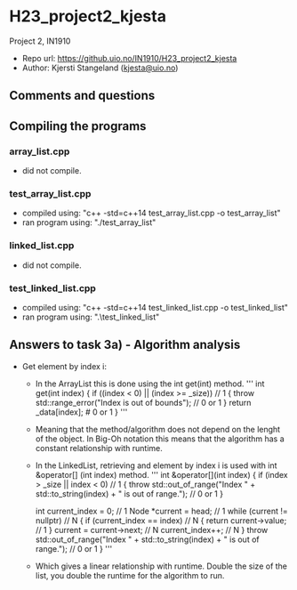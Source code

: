 # H23_project2_kjesta
Project 2, IN1910
- Repo url: https://github.uio.no/IN1910/H23_project2_kjesta
- Author: Kjersti Stangeland (kjesta@uio.no)

## Comments and questions

## Compiling the programs

### array_list.cpp
- did not compile.
### test_array_list.cpp
- compiled using: "c++ -std=c++14 test_array_list.cpp -o test_array_list"
- ran program using: "./test_array_list"
### linked_list.cpp
- did not compile.
### test_linked_list.cpp
- compiled using: "c++ -std=c++14 test_linked_list.cpp -o test_linked_list"
- ran program using: ".\test_linked_list"

## Answers to task 3a) - Algorithm analysis
- Get element by index i:
    - In the ArrayList this is done using the int get(int) method. 
    ''' 
    int get(int index)
    {
        if ((index < 0) || (index >= _size))                // 1
        {
            throw std::range_error("Index is out of bounds");  // 0 or 1
        }
        return _data[index];  # 0 or 1
    }
    '''
    - Meaning that the method/algorithm does not depend on the lenght of the object. In Big-Oh notation this means that the algorithm has a constant relationship with runtime.

    - In the LinkedList, retrieving and element by index i is used with  int &operator[] (int index) method.
    '''
     int &operator[](int index)
    {
        if (index > _size || index < 0)  // 1
        {
            throw std::out_of_range("Index " + std::to_string(index) + " is out of range.");  // 0 or 1
        }
        
        int current_index = 0;  // 1
        Node *current = head;  // 1
        while (current != nullptr)  // N
        {
            if (current_index == index)  // N
            {
                return current->value;  // 1
            }
            current = current->next;  // N
            current_index++;  // N
        }
        throw std::out_of_range("Index " + std::to_string(index) + " is out of range.");  // 0 or 1
    }
    '''
    - Which gives a linear relationship with runtime. Double the size of the list, you double the runtime for the algorithm to run.

